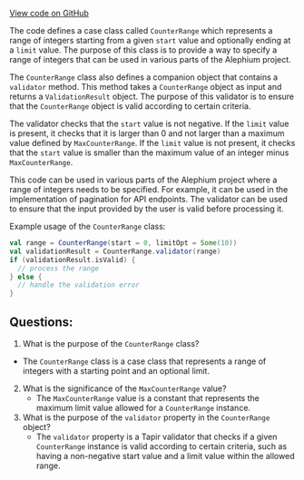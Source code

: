 [View code on GitHub](https://github.com/alephium/alephium/blob/master/api/src/main/scala/org/alephium/api/model/CounterRange.scala)

The code defines a case class called `CounterRange` which represents a range of integers starting from a given `start` value and optionally ending at a `limit` value. The purpose of this class is to provide a way to specify a range of integers that can be used in various parts of the Alephium project. 

The `CounterRange` class also defines a companion object that contains a `validator` method. This method takes a `CounterRange` object as input and returns a `ValidationResult` object. The purpose of this validator is to ensure that the `CounterRange` object is valid according to certain criteria. 

The validator checks that the `start` value is not negative. If the `limit` value is present, it checks that it is larger than 0 and not larger than a maximum value defined by `MaxCounterRange`. If the `limit` value is not present, it checks that the `start` value is smaller than the maximum value of an integer minus `MaxCounterRange`. 

This code can be used in various parts of the Alephium project where a range of integers needs to be specified. For example, it can be used in the implementation of pagination for API endpoints. The validator can be used to ensure that the input provided by the user is valid before processing it. 

Example usage of the `CounterRange` class:

```scala
val range = CounterRange(start = 0, limitOpt = Some(10))
val validationResult = CounterRange.validator(range)
if (validationResult.isValid) {
  // process the range
} else {
  // handle the validation error
}
```
## Questions: 
 1. What is the purpose of the `CounterRange` class?
   - The `CounterRange` class is a case class that represents a range of integers with a starting point and an optional limit.
2. What is the significance of the `MaxCounterRange` value?
   - The `MaxCounterRange` value is a constant that represents the maximum limit value allowed for a `CounterRange` instance.
3. What is the purpose of the `validator` property in the `CounterRange` object?
   - The `validator` property is a Tapir validator that checks if a given `CounterRange` instance is valid according to certain criteria, such as having a non-negative start value and a limit value within the allowed range.